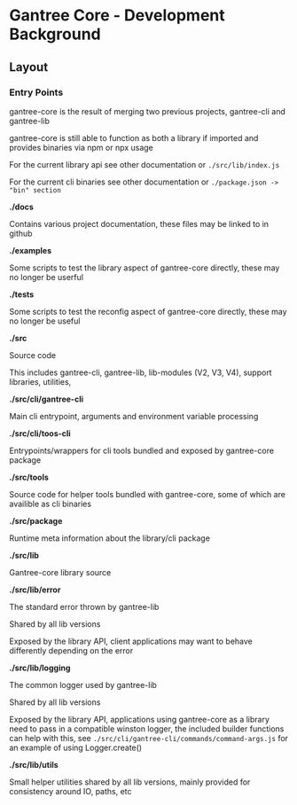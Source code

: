 # Gantree Core - Development Background

## Layout

### Entry Points

gantree-core is the result of merging two previous projects, gantree-cli and gantree-lib

gantree-core is still able to function as both a library if imported and provides binaries via npm or npx usage

For the current library api see other documentation or `./src/lib/index.js`

For the current cli binaries see other documentation or `./package.json -> "bin" section`

**./docs**

Contains various project documentation, these files may be linked to in github

**./examples**

Some scripts to test the library aspect of gantree-core directly, these may no longer be userful

**./tests**

Some scripts to test the reconfig aspect of gantree-core directly, these may no longer be useful

**./src**

Source code

This includes gantree-cli, gantree-lib, lib-modules (V2, V3, V4), support libraries, utilities, 

**./src/cli/gantree-cli**

Main cli entrypoint, arguments and environment variable processing

**./src/cli/toos-cli**

Entrypoints/wrappers for cli tools bundled and exposed by gantree-core package

**./src/tools**

Source code for helper tools bundled with gantree-core, some of which are availible as cli binaries

**./src/package**

Runtime meta information about the library/cli package

**./src/lib**

Gantree-core library source

**./src/lib/error**

The standard error thrown by gantree-lib

Shared by all lib versions

Exposed by the library API, client applications may want to behave differently depending on the error

**./src/lib/logging**

The common logger used by gantree-lib

Shared by all lib versions

Exposed by the library API, applications using gantree-core as a library need to pass in a compatible winston logger, the included builder functions can help with this, see `./src/cli/gantree-cli/commands/command-args.js` for an example of using Logger.create()

**./src/lib/utils**

Small helper utilities shared by all lib versions, mainly provided for consistency around IO, paths, etc
